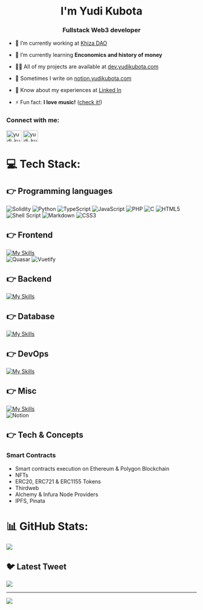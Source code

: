 <h1 align="center">I'm Yudi Kubota</h1>
<h3 align="center">Fullstack Web3 developer</h3>


- 🔭 I’m currently working at [Khiza DAO](https://khizadao.com)

- 🌱 I’m currently learning **Enconomics and history of money**

- 👨‍💻 All of my projects are available at [dev.yudikubota.com](https://dev.yudikubota.com)

- 📝 Sometimes I write on [notion.yudikubota.com](https://notion.yudikubota.com)

- 📄 Know about my experiences at [Linked In](https://www.linkedin.com/in/yudi-kubota/)

- ⚡ Fun fact: **I love music!** ([check it!](https://music.yudikubota.com))

<h3 align="left">Connect with me:</h3>
<p align="left">
<a href="https://twitter.com/yudi_kubota" target="blank"><img align="center" src="https://raw.githubusercontent.com/rahuldkjain/github-profile-readme-generator/master/src/images/icons/Social/twitter.svg" alt="yudi_kubota" height="30" width="40" /></a>
<a href="https://instagram.com/yudi_kubota" target="blank"><img align="center" src="https://raw.githubusercontent.com/rahuldkjain/github-profile-readme-generator/master/src/images/icons/Social/instagram.svg" alt="yudi_kubota" height="30" width="40" /></a>
</p>

# 💻 Tech Stack:

## 👉 Programming languages

![Solidity](https://img.shields.io/badge/Solidity-%23363636.svg?style=for-the-badge&logo=solidity&logoColor=white) ![Python](https://img.shields.io/badge/python-3670A0?style=for-the-badge&logo=python&logoColor=ffdd54) ![TypeScript](https://img.shields.io/badge/typescript-%23007ACC.svg?style=for-the-badge&logo=typescript&logoColor=white) ![JavaScript](https://img.shields.io/badge/javascript-%23323330.svg?style=for-the-badge&logo=javascript&logoColor=%23F7DF1E) ![PHP](https://img.shields.io/badge/php-%23777BB4.svg?style=for-the-badge&logo=php&logoColor=white) ![C](https://img.shields.io/badge/c-%2300599C.svg?style=for-the-badge&logo=c&logoColor=white) ![HTML5](https://img.shields.io/badge/html5-%23E34F26.svg?style=for-the-badge&logo=html5&logoColor=white) ![Shell Script](https://img.shields.io/badge/shell_script-%23121011.svg?style=for-the-badge&logo=gnu-bash&logoColor=white) ![Markdown](https://img.shields.io/badge/markdown-%23000000.svg?style=for-the-badge&logo=markdown&logoColor=white) ![CSS3](https://img.shields.io/badge/css3-%231572B6.svg?style=for-the-badge&logo=css3&logoColor=white)

<!-- [![My Skills](https://skillicons.dev/icons?i=solidity,typescript,python,javascript,php,c&perline=15)](https://skillicons.dev) -->

## 👉 Frontend
[![My Skills](https://skillicons.dev/icons?i=tailwind,vue,vite,sass,electron&perline=15)](https://skillicons.dev) <br>
![Quasar](https://img.shields.io/badge/Quasar-16B7FB?style=for-the-badge&logo=quasar&logoColor=black)
![Vuetify](https://img.shields.io/badge/Vuetify-1867C0?style=for-the-badge&logo=vuetify&logoColor=AEDDFF)

## 👉 Backend
[![My Skills](https://skillicons.dev/icons?i=aws,laravel,solidity,nodejs,nginx&perline=15)](https://skillicons.dev)

## 👉 Database
[![My Skills](https://skillicons.dev/icons?i=mysql,postgres,redis,dynamodb&perline=15)](https://skillicons.dev)

## 👉 DevOps
[![My Skills](https://skillicons.dev/icons?i=linux,aws,docker,cloudflare,github,gitlab&perline=15)](https://skillicons.dev)

## 👉 Misc
[![My Skills](https://skillicons.dev/icons?i=postman,git&perline=15)](https://skillicons.dev) <br>
![Notion](https://img.shields.io/badge/Notion-%23000000.svg?style=for-the-badge&logo=notion&logoColor=white)


 ## 👉 Tech & Concepts

<h3> Smart Contracts </h3>
<ul>
  <li>Smart contracts execution on Ethereum & Polygon Blockchain </li>
  <li>NFTs</li>
  <li>ERC20, ERC721 & ERC1155 Tokens</li>
  <li>Thirdweb</li>  
  <li>Alchemy & Infura Node Providers</li>  
  <li>IPFS, Pinata</li>  
</ul>

# 📊 GitHub Stats:
![](https://github-readme-stats.vercel.app/api/top-langs/?username=yudikubota&theme=gotham&hide_border=false&include_all_commits=true&count_private=true&layout=compact)

## 🐦 Latest Tweet
[![](https://gtce.itsvg.in/api?username=yudi_kubota)](https://github.com/VishwaGauravIn/github-twitter-card-embed)

---

[![](https://visitcount.itsvg.in/api?id=yudikubota&icon=0&color=0)](https://visitcount.itsvg.in)

<!-- Inspired by GPRM ( https://gprm.itsvg.in ) -->
